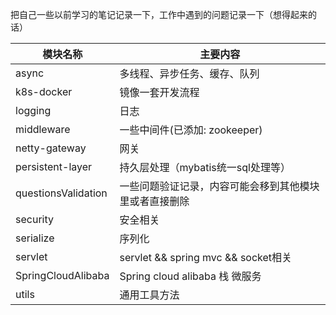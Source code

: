 把自己一些以前学习的笔记记录一下，工作中遇到的问题记录一下（想得起来的话）

| 模块名称            | 主要内容                                               |
| ------------------- | ------------------------------------------------------ |
| async               | 多线程、异步任务、缓存、队列                           |
| k8s-docker          | 镜像一套开发流程                                       |
| logging             | 日志                                                   |
| middleware          | 一些中间件(已添加: zookeeper)                          |
| netty-gateway       | 网关                                                   |
| persistent-layer    | 持久层处理（mybatis统一sql处理等）                     |
| questionsValidation | 一些问题验证记录，内容可能会移到其他模块里或者直接删除 |
| security            | 安全相关                                               |
| serialize           | 序列化                                                 |
| servlet             | servlet && spring mvc && socket相关                    |
| SpringCloudAlibaba  | Spring cloud alibaba 栈 微服务                         |
| utils               | 通用工具方法                                           |

